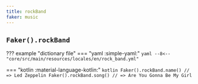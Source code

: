 ```yaml
---
title: rockBand
faker: music
---
```


## `Faker().rockBand`

??? example "dictionary file"
    === "yaml :simple-yaml:"
        ```yaml
        --8<-- "core/src/main/resources/locales/en/rock_band.yml"
        ```

=== "kotlin :material-language-kotlin:"
    ```kotlin
    Faker().rockBand.name() // => Led Zeppelin
    Faker().rockBand.song() // => Are You Gonna Be My Girl
    ```
